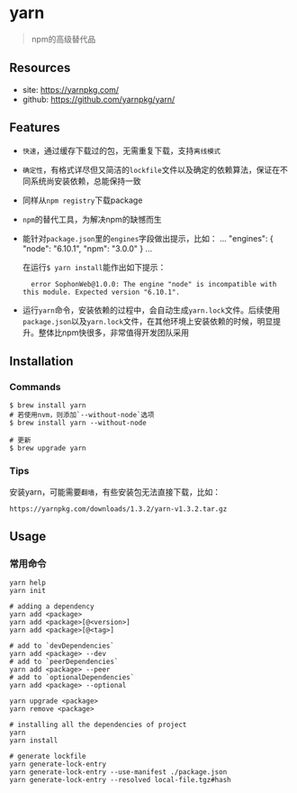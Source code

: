 # yarn

> npm的高级替代品

## Resources

* site: <https://yarnpkg.com/>
* github: <https://github.com/yarnpkg/yarn/>


## Features

* `快速`，通过缓存下载过的包，无需重复下载，支持`离线模式`
* `确定性`，有格式详尽但又简洁的`lockfile`文件以及确定的依赖算法，保证在不同系统尚安装依赖，总能保持一致
* 同样从`npm registry`下载package
* `npm`的替代工具，为解决npm的缺憾而生
* 能针对`package.json`里的`engines`字段做出提示，比如：
        ...
        "engines": {
            "node": "6.10.1",
            "npm": "3.0.0"
        }
        ...

    在运行`$ yarn install`能作出如下提示：

        error SophonWeb@1.0.0: The engine "node" is incompatible with this module. Expected version "6.10.1".
* 运行`yarn`命令，安装依赖的过程中，会自动生成`yarn.lock`文件。后续使用`package.json`以及`yarn.lock`文件，在其他环境上安装依赖的时候，明显提升。整体比npm快很多，非常值得开发团队采用


## Installation

### Commands

    $ brew install yarn
    # 若使用nvm，则添加`--without-node`选项
    $ brew install yarn --without-node

    # 更新
    $ brew upgrade yarn



### Tips

安装yarn，可能需要`翻墙`，有些安装包无法直接下载，比如：

    https://yarnpkg.com/downloads/1.3.2/yarn-v1.3.2.tar.gz


## Usage

### 常用命令

    yarn help
    yarn init

    # adding a dependency
    yarn add <package> 
    yarn add <package>[@<version>]
    yarn add <package>[@<tag>]

    # add to `devDependencies`
    yarn add <package> --dev
    # add to `peerDependencies`
    yarn add <package> --peer
    # add to `optionalDependencies`
    yarn add <package> --optional

    yarn upgrade <package>
    yarn remove <package>

    # installing all the dependencies of project
    yarn
    yarn install

    # generate lockfile
    yarn generate-lock-entry
    yarn generate-lock-entry --use-manifest ./package.json
    yarn generate-lock-entry --resolved local-file.tgz#hash




